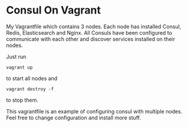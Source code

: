 Consul On Vagrant
===============

My Vagrantfile which contains 3 nodes. Each node has installed Consul, Redis, Elasticsearch and Nginx. All Consuls have been configured to communicate with each other and discover services installed on their nodes.

Just run
```
vagrant up
```
to start all nodes and 
```
vagrant destroy -f
```
to stop them.

This vagrantfile is an example of configuring consul with multiple nodes. Feel free to change configuration and install more stuff.